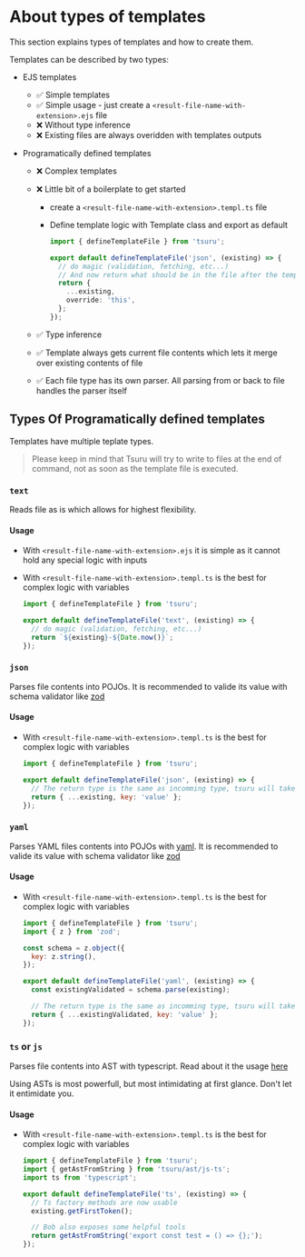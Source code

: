 # About types of templates

This section explains types of templates and how to create them.

Templates can be described by two types:

- EJS templates
  - ✅ Simple templates
  - ✅ Simple usage - just create a `<result-file-name-with-extension>.ejs` file
  - ❌ Without type inference
  - ❌ Existing files are always overidden with templates outputs
- Programatically defined templates

  - ❌ Complex templates
  - ❌ Little bit of a boilerplate to get started

    - create a `<result-file-name-with-extension>.templ.ts` file
    - Define template logic with Template class and export as default

      ```ts
      import { defineTemplateFile } from 'tsuru';

      export default defineTemplateFile('json', (existing) => {
        // do magic (validation, fetching, etc...)
        // And now return what should be in the file after the template is done generating
        return {
          ...existing,
          override: 'this',
        };
      });
      ```

  - ✅ Type inference
  - ✅ Template always gets current file contents which lets it merge over existing contents of file
  - ✅ Each file type has its own parser. All parsing from or back to file handles the parser itself

## Types Of Programatically defined templates

Templates have multiple teplate types.

> Please keep in mind that Tsuru will try to write to files at the end of command, not as soon as the template file is executed.

### `text`

Reads file as is which allows for highest flexibility.

#### Usage

- With `<result-file-name-with-extension>.ejs` it is simple as it cannot hold any special logic with inputs
- With `<result-file-name-with-extension>.templ.ts` is the best for complex logic with variables

  ```js
  import { defineTemplateFile } from 'tsuru';

  export default defineTemplateFile('text', (existing) => {
    // do magic (validation, fetching, etc...)
    return `${existing}-${Date.now()}`;
  });
  ```

### `json`

Parses file contents into POJOs. It is recommended to valide its value with schema validator like [zod](https://zod.dev/)

#### Usage

- With `<result-file-name-with-extension>.templ.ts` is the best for complex logic with variables

  ```js
  import { defineTemplateFile } from 'tsuru';

  export default defineTemplateFile('json', (existing) => {
    // The return type is the same as incomming type, tsuru will take care of serialization
    return { ...existing, key: 'value' };
  });
  ```

### `yaml`

Parses YAML files contents into POJOs with [yaml](https://www.npmjs.com/package/yaml). It is recommended to valide its value with schema validator like [zod](https://zod.dev/)

#### Usage

- With `<result-file-name-with-extension>.templ.ts` is the best for complex logic with variables

  ```js
  import { defineTemplateFile } from 'tsuru';
  import { z } from 'zod';

  const schema = z.object({
    key: z.string(),
  });

  export default defineTemplateFile('yaml', (existing) => {
    const existingValidated = schema.parse(existing);

    // The return type is the same as incomming type, tsuru will take care of serialization
    return { ...existingValidated, key: 'value' };
  });
  ```

### `ts` or `js`

Parses file contents into AST with typescript. Read about it the usage [here](https://github.com/microsoft/TypeScript/wiki/Using-the-Compiler-API)

Using ASTs is most powerfull, but most intimidating at first glance. Don't let it entimidate you.

#### Usage

- With `<result-file-name-with-extension>.templ.ts` is the best for complex logic with variables

  ```js
  import { defineTemplateFile } from 'tsuru';
  import { getAstFromString } from 'tsuru/ast/js-ts';
  import ts from 'typescript';

  export default defineTemplateFile('ts', (existing) => {
    // Ts factory methods are now usable
    existing.getFirstToken();

    // Bob also exposes some helpful tools
    return getAstFromString('export const test = () => {};');
  });
  ```
